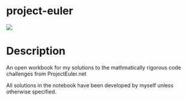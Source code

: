 # project-euler

<img src="https://tutoring.ucdavis.edu/sites/g/files/dgvnsk1981/files/styles/sf_title_banner/public/2018-08/math-chalk.jpeg">

# Description
An open workbook for my solutions to the mathmatically rigorous code challenges from ProjectEuler.net

All solutions in the notebook have been developed by myself unless otherwise specified.

